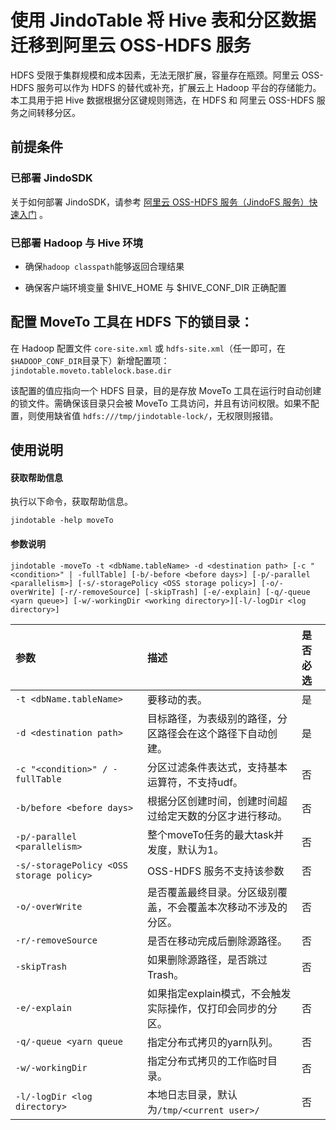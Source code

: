 # 使用 JindoTable 将 Hive 表和分区数据迁移到阿里云 OSS-HDFS 服务

HDFS 受限于集群规模和成本因素，无法无限扩展，容量存在瓶颈。阿里云 OSS-HDFS 服务可以作为 HDFS 的替代或补充，扩展云上 Hadoop 平台的存储能力。
本工具用于把 Hive 数据根据分区键规则筛选，在 HDFS 和 阿里云 OSS-HDFS 服务之间转移分区。

## 前提条件
### 已部署 JindoSDK

关于如何部署 JindoSDK，请参考 [阿里云 OSS-HDFS 服务（JindoFS 服务）快速入门](/docs/user/4.x/4.0.0/jindofs/jindo_dls_quickstart.md) 。

### 已部署 Hadoop 与 Hive 环境

* 确保`hadoop classpath`能够返回合理结果

* 确保客户端环境变量 $HIVE_HOME 与 $HIVE_CONF_DIR 正确配置

## 配置 MoveTo 工具在 HDFS 下的锁目录：

在 Hadoop 配置文件 `core-site.xml` 或 `hdfs-site.xml`（任一即可，在`$HADOOP_CONF_DIR`目录下）新增配置项：`jindotable.moveto.tablelock.base.dir`

该配置的值应指向一个 HDFS 目录，目的是存放 MoveTo 工具在运行时自动创建的锁文件。需确保该目录只会被 MoveTo 工具访问，并且有访问权限。如果不配置，则使用缺省值 `hdfs:///tmp/jindotable-lock/`，无权限则报错。

## 使用说明

#### 获取帮助信息

执行以下命令，获取帮助信息。

```
jindotable -help moveTo
```

#### 参数说明

```shell
jindotable -moveTo -t <dbName.tableName> -d <destination path> [-c "<condition>" | -fullTable] [-b/-before <before days>] [-p/-parallel <parallelism>] [-s/-storagePolicy <OSS storage policy>] [-o/-overWrite] [-r/-removeSource] [-skipTrash] [-e/-explain] [-q/-queue <yarn queue>] [-w/-workingDir <working directory>][-l/-logDir <log directory>]
```

| 参数 | 描述 | 是否必选 |
| :--- | :--- | :--- |
| `-t <dbName.tableName>` | 要移动的表。 | 是|
| `-d <destination path>` | 目标路径，为表级别的路径，分区路径会在这个路径下自动创建。 | 是 |
| `-c "<condition>" / -fullTable` | 分区过滤条件表达式，支持基本运算符，不支持udf。 | 否 |
| `-b/before <before days>` | 根据分区创建时间，创建时间超过给定天数的分区才进行移动。 | 否 |
| `-p/-parallel <parallelism>` | 整个moveTo任务的最大task并发度，默认为1。 | 否 |
| `-s/-storagePolicy <OSS storage policy>` | OSS-HDFS 服务不支持该参数 | 否 |
| `-o/-overWrite` | 是否覆盖最终目录。分区级别覆盖，不会覆盖本次移动不涉及的分区。 | 否 |
| `-r/-removeSource` | 是否在移动完成后删除源路径。 | 否 |
| `-skipTrash` | 如果删除源路径，是否跳过Trash。 | 否 |
| `-e/-explain`| 如果指定explain模式，不会触发实际操作，仅打印会同步的分区。 | 否 |
| `-q/-queue <yarn queue` | 指定分布式拷贝的yarn队列。 | 否 |
| `-w/-workingDir` | 指定分布式拷贝的工作临时目录。 | 否 |
| `-l/-logDir <log directory>` | 本地日志目录，默认为`/tmp/<current user>/` | 否 |